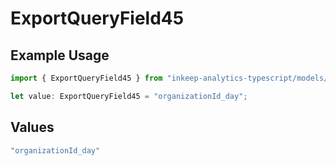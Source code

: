 # ExportQueryField45

## Example Usage

```typescript
import { ExportQueryField45 } from "inkeep-analytics-typescript/models/operations";

let value: ExportQueryField45 = "organizationId_day";
```

## Values

```typescript
"organizationId_day"
```